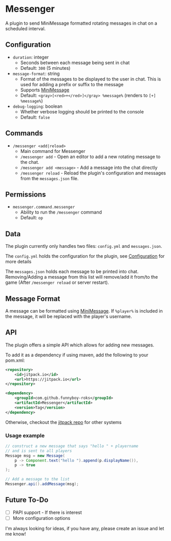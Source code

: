 # Messenger

A plugin to send MiniMessage formatted rotating messages in chat on a scheduled interval.

## Configuration

- `duration`: integer
    - Seconds between each message being sent in chat
    - Default: `300` (5 minutes)
- `message-format`: string
    - Format of the messages to be displayed to the user in chat.  This
      is used for adding a prefix or suffix to the message
    - Supports [MiniMessage](https://docs.advntr.dev/minimessage/format.html)
    - Default: `<gray>[<red>+</red>]</gray> %message%` (renders to `[+] %message%`)
- `debug-logging`: boolean
    - Whether verbose logging should be printed to the console
    - Default: `false`

## Commands

- `/messenger <add|reload>`
    - Main command for Messenger
    - `/messenger add` - Open an editor to add a new rotating message to
      the chat.
    - `/messenger add <message>` - Add a message into the chat directly
    - `/messenger reload` - Reload the plugin's configuration and
      messages from the `messages.json` file.

## Permissions

- `messenger.command.messenger`
    - Ability to run the `/messenger` command
    - Default: `op`

## Data

The plugin currently only handles two files: `config.yml` and
`messages.json`.

The `config.yml` holds the configuration for the plugin, see
[Configuration](#configuration) for more details

The `messages.json` holds each message to be printed into chat.
Removing/Adding a message from this list will remove/add it from/to the
game (After `/messenger reload` or server restart).

## Message Format

A message can be formatted using
[MiniMessage](https://docs.advntr.dev/minimessage/format.html).  If
`%player%` is included in the message, it will be replaced with the
player's username.

## API

The plugin offers a simple API which allows for adding new messages.

To add it as a dependency if using maven, add the following to your pom.xml:

```xml
<repository>
    <id>jitpack.io</id>
    <url>https://jitpack.io</url>
</repository>

<dependency>
    <groupId>com.github.funnyboy-roks</groupId>
    <artifactId>Messenger</artifactId>
    <version>Tag</version>
</dependency>
```

Otherwise, checkout the [jitpack repo](https://jitpack.io/#funnyboy-roks/Messenger/1.0) for other systems

### Usage example

```java
// construct a new message that says "hello " + playername
// and is sent to all players
Message msg = new Message(
    p -> Component.text("hello ").append(p.displayName()),
    p -> true
);

// Add a message to the list
Messenger.api().addMessage(msg);
```

## Future To-Do

- [ ] PAPI support - If there is interest
- [ ] More configuration options

I'm always looking for ideas, if you have any, please create an issue
and let me know!
